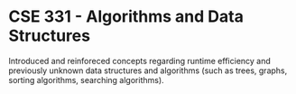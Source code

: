 # CSE 331 - Algorithms and Data Structures

Introduced and reinforeced concepts regarding runtime efficiency and previously unknown data structures and algorithms (such as trees, graphs, sorting algorithms, searching algorithms).
